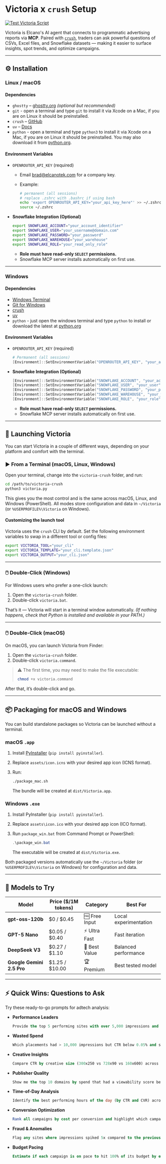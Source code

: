 # Victoria x `crush` Setup

[![Test Victoria Script](https://github.com/ElcanoTek/victoria-crush/actions/workflows/test-victoria.yml/badge.svg)](https://github.com/ElcanoTek/victoria-crush/actions/workflows/test-victoria.yml)

Victoria is Elcano's AI agent that connects to programmatic advertising reports via **MCP**. Paired with [`crush`](https://github.com/charmbracelet/crush), traders can ask powerful questions of CSVs, Excel files, and Snowflake datasets — making it easier to surface insights, spot trends, and optimize campaigns.

---

## ⚙️ Installation

### Linux / macOS

#### Dependencies

* `ghostty` – [ghostty.org](https://ghostty.org/) *(optional but recommended)*
* `git` - open a terminal and type `git` to install it via Xcode on a Mac, if you are on Linux it should be preinstalled.
* `crush` – [GitHub](https://github.com/charmbracelet/crush)
* `uv` – [Docs](https://docs.astral.sh/uv/getting-started/installation/)
* `python` - open a terminal and type `python3` to install it via Xcode on a Mac, if you are on Linux it should be preinstalled. You may also download it from [python.org](https://www.python.org).

#### Environment Variables

* `OPENROUTER_API_KEY` (required)

  * Email [brad@elcanotek.com](mailto:brad@elcanotek.com) for a company key.
  * Example:

    ```bash
    # permanent (all sessions)
    # replace .zshrc with .bashrc if using bash
    echo 'export OPENROUTER_API_KEY="your_api_key_here"' >> ~/.zshrc
    source ~/.zshrc
    ```

* **Snowflake Integration (Optional)**

  ```bash
  export SNOWFLAKE_ACCOUNT="your_account_identifier"
  export SNOWFLAKE_USER="your_username@domain.com"
  export SNOWFLAKE_PASSWORD="your_password"
  export SNOWFLAKE_WAREHOUSE="your_warehouse"
  export SNOWFLAKE_ROLE="your_read_only_role"
  ```

  * **Role must have read-only `SELECT` permissions.**
  * Snowflake MCP server installs automatically on first use.

---

### Windows

#### Dependencies

* [Windows Terminal](https://aka.ms/terminal)
* [Git for Windows](https://git-scm.com/download/win)
* [crush](https://github.com/charmbracelet/crush)
* [uv](https://docs.astral.sh/uv/getting-started/installation/)
* `python` - just open the windows terminal and type `python` to install or download the latest at [python.org](https://www.python.org/downloads/windows/)

#### Environment Variables

* `OPENROUTER_API_KEY` (required)

  ```powershell
  # Permanent (all sessions)
  [Environment]::SetEnvironmentVariable("OPENROUTER_API_KEY", "your_api_key_here", "User")
  ```

* **Snowflake Integration (Optional)**

  ```powershell
  [Environment]::SetEnvironmentVariable("SNOWFLAKE_ACCOUNT", "your_account", "User")
  [Environment]::SetEnvironmentVariable("SNOWFLAKE_USER", "your_user", "User")
  [Environment]::SetEnvironmentVariable("SNOWFLAKE_PASSWORD", "your_password", "User")
  [Environment]::SetEnvironmentVariable("SNOWFLAKE_WAREHOUSE", "your_warehouse", "User")
  [Environment]::SetEnvironmentVariable("SNOWFLAKE_ROLE", "your_role", "User")
  ```

  * **Role must have read-only `SELECT` permissions.**
  * Snowflake MCP server installs automatically on first use.

---

## 🚀 Launching Victoria

You can start Victoria in a couple of different ways, depending on your platform and comfort with the terminal.

### ▶️ From a Terminal (macOS, Linux, Windows)

Open your terminal, change into the `victoria-crush` folder, and run:

```bash
cd /path/to/victoria-crush
python3 victoria.py
```

This gives you the most control and is the same across macOS, Linux, and Windows (PowerShell).
All modes store configuration and data in `~/Victoria` (or `%USERPROFILE%\Victoria` on Windows).

#### Customizing the launch tool

Victoria uses the `crush` CLI by default. Set the following environment variables to swap in a different tool or config files:

```bash
export VICTORIA_TOOL="your_cli"
export VICTORIA_TEMPLATE="your_cli.template.json"
export VICTORIA_OUTPUT="your_cli.json"
```

---

### 🖱️ Double-Click (Windows)

For Windows users who prefer a one-click launch:

1. Open the `victoria-crush` folder.
2. Double-click `victoria.bat`.

That’s it — Victoria will start in a terminal window automatically.
*(If nothing happens, check that Python is installed and available in your PATH.)*

---

### 🖱️ Double-Click (macOS)

On macOS, you can launch Victoria from Finder:

1. Open the `victoria-crush` folder.
2. Double-click `victoria.command`.

> ⚠️ The first time, you may need to make the file executable:
>
> ```bash
> chmod +x victoria.command
> ```

After that, it’s double-click and go.

---

## 📦 Packaging for macOS and Windows

You can build standalone packages so Victoria can be launched without a terminal.

### macOS `.app`

1. Install [PyInstaller](https://pyinstaller.org) (`pip install pyinstaller`).
2. Replace `assets/icon.icns` with your desired app icon (ICNS format).
3. Run:

   ```bash
   ./package_mac.sh
   ```

   The bundle will be created at `dist/Victoria.app`.

### Windows `.exe`

1. Install PyInstaller (`pip install pyinstaller`).
2. Replace `assets\icon.ico` with your desired app icon (ICO format).
3. Run `package_win.bat` from Command Prompt or PowerShell:

   ```powershell
   .\package_win.bat
   ```

   The executable will be created at `dist/Victoria.exe`.

Both packaged versions automatically use the `~/Victoria` folder (or `%USERPROFILE%\Victoria` on Windows) for configuration and data.

---

## 🧠 Models to Try

| Model                     | Price (\$/1M tokens) | Category      | Best For              |
| ------------------------- | -------------------- | ------------- | --------------------- |
| **gpt-oss-120b**          | \$0 / \$0.45         | 🆓 Free Input | Local experimentation |
| **GPT-5 Nano**            | \$0.05 / \$0.40      | ⚡ Ultra Fast  | Fast iteration        |
| **DeepSeek V3**           | \$0.27 / \$1.10      | 🎯 Best Value | Balanced performance  |
| **Google Gemini 2.5 Pro** | \$1.25 / \$10.00     | 🏆 Premium    | Best tested model     |

---

## ⚡ Quick Wins: Questions to Ask

Try these ready-to-go prompts for adtech analysis:

* **Performance Leaders**

  ```sql
  Provide the top 5 performing sites with over 5,000 impressions and the highest CTR, aggregated across the entire site rather than by individual day
  ```

* **Wasted Spend**

  ```sql
  Which placements had > 10,000 impressions but CTR below 0.05% and should be excluded from the buy?
  ```

* **Creative Insights**

  ```sql
  Compare CTR by creative size (300x250 vs 728x90 vs 160x600) across all campaigns last week
  ```

* **Publisher Quality**

  ```sql
  Show me the top 10 domains by spend that had a viewability score below 50%
  ```

* **Time-of-Day Analysis**

  ```sql
  Identify the best performing hours of the day (by CTR and CVR) across all campaigns
  ```

* **Conversion Optimization**

  ```sql
  Rank all campaigns by cost per conversion and highlight which campaigns are above the average CPA
  ```

* **Fraud & Anomalies**

  ```sql
  Flag any sites where impressions spiked 5x compared to the previous day but conversions did not increase
  ```

* **Budget Pacing**

  ```sql
  Estimate if each campaign is on pace to hit 100% of its budget by end of the month based on daily spend rates
  ```
